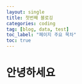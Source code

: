 ```yaml
---
layout: single
title: 첫번째 블로깅
categories: coding
tag: [blog, data, test]
toc_label: "페이지 주요 목차"
toc: true
---
```


# 안녕하세요
